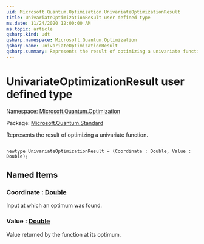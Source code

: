 ```yaml
---
uid: Microsoft.Quantum.Optimization.UnivariateOptimizationResult
title: UnivariateOptimizationResult user defined type
ms.date: 11/24/2020 12:00:00 AM
ms.topic: article
qsharp.kind: udt
qsharp.namespace: Microsoft.Quantum.Optimization
qsharp.name: UnivariateOptimizationResult
qsharp.summary: Represents the result of optimizing a univariate function.
---
```


# UnivariateOptimizationResult user defined type

Namespace: [Microsoft.Quantum.Optimization](xref:Microsoft.Quantum.Optimization)

Package: [Microsoft.Quantum.Standard](https://nuget.org/packages/Microsoft.Quantum.Standard)


Represents the result of optimizing a univariate function.

```qsharp

newtype UnivariateOptimizationResult = (Coordinate : Double, Value : Double);
```



## Named Items

### Coordinate : [Double](xref:microsoft.quantum.lang-ref.double)

Input at which an optimum was found.
### Value : [Double](xref:microsoft.quantum.lang-ref.double)

Value returned by the function at its optimum.